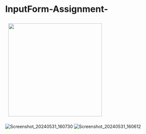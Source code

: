 # InputForm-Assignment-
<img src="![Screenshot_20240531_160730](https://github.com/shikha046/InputForm-Assignment-/assets/101914410/00cb9710-d62a-42e8-923d-1f33cb4a15aa)"
alt=""
width=300
style="margin: 10px;" />

![Screenshot_20240531_160730](https://github.com/shikha046/InputForm-Assignment-/assets/101914410/00cb9710-d62a-42e8-923d-1f33cb4a15aa)
![Screenshot_20240531_160612](https://github.com/shikha046/InputForm-Assignment-/assets/101914410/0ee118dd-8ab2-473a-b3e7-4c9adc5f9dda)
